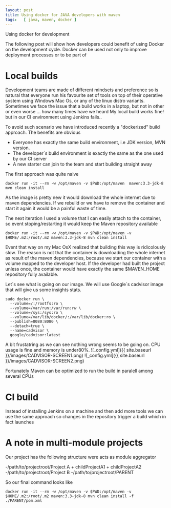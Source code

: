 ```yaml
---
layout: post
title: Using docker for JAVA developers with maven
tags:   [ java, maven, docker ]
---
```

Using docker for development

The following post will show how developers could benefit of using Docker on the development cycle.
Docker can be used not only to improve deployment processes or to be part of

# Local builds
Development teams are made of different mindsets and preference so is natural that everyone run his favourite set of tools on top of their operative system using Windows
Mac Os, or any of the linux distro variants. Sometimes we face the issue that a build works in a laptop, but not in other or even worse ... how many times have we heard
My local build works fine! but in our CI environment using Jenkins fails..

To avoid such scenario we have introduced recently a "dockerized" build approach. The benefits are obvious
+ Everyone has exactly the same build environment, i.e JDK version, MVN version.
+ The developer´s build environment is exactly the same as the one used by our CI server
+ A new starter can join to the team and start building straight away

The first approach was quite naive
```
docker run -it --rm -w /opt/maven -v $PWD:/opt/maven  maven:3.3-jdk-8 mvn clean install
```
As the image is pretty new it would download the whole internet due to maven dependencies. If we rebuild or we have to remove the container and start it again it would be a painful waste of time.

The next iteration I used a volume that I can easily attach to the container, so event stoping/restarting it would keep the Maven repository available

```
docker run -it --rm -w /opt/maven -v $PWD:/opt/maven -v $HOME/.m2:/root/.m2 maven:3.3-jdk-8 mvn clean install
```

Event that way on my Mac OsX  realized that building this way is ridicolously slow. The reason is not that the container is downloading the whole internet as result of the maven dependencies, because we start our container with a volume mapped to the developer host. If the developer had built the project unless once, the container would have exactly the same $MAVEN_HOME repository fully available.

Let´s see what is going on our image. We will use Google´s cadvisor image that will give us some insights stats.

```
sudo docker run \
  --volume=/:/rootfs:ro \
  --volume=/var/run:/var/run:rw \
  --volume=/sys:/sys:ro \
  --volume=/var/lib/docker/:/var/lib/docker:ro \
  --publish=8080:8080 \
  --detach=true \
  --name=cadvisor \
  google/cadvisor:latest
```

A bit frustatring as we can see nothing wrong seems to be going on. CPU usage is fine and memory is under80%.
![_config.yml]({{ site.baseurl }}/images/CADVISOR-SCREEN1.png)
![_config.yml]({{ site.baseurl }}/images/CADVISOR-SCREEN2.png)

Fortunately  Maven can be optimized to run the build in paralell among several CPUs   

# CI build
Instead of installing Jenkins on a machine and then add more tools we can use the same approach so changes in the repository trigger a build which in fact launches

# A note in multi-module projects

Our project has the following structure were <Parent> acts as module aggregator

-/path/to/projectroot/Project A
	+ childProjectA1
	+ childProjectA2
-/path/to/projectroot/Project B
-/path/to/projectroot/PARENT

So our final command looks like

```
docker run -it --rm -w /opt/maven -v $PWD:/opt/maven -v $HOME/.m2:/root/.m2 maven:3.3-jdk-8 mvn clean install -f ./PARENT/pom.xml
```
